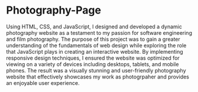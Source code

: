 # Photography-Page

Using HTML, CSS, and JavaScript, I designed and developed a dynamic photography website as a testament to my passion for software engineering and film photography. The purpose of this project was to gain a greater understanding of the fundamentals of web design while exploring the role that JavaScript plays in creating an interactive website. By implementing responsive design techniques, I ensured the website was optimized for viewing on a variety of devices including desktops, tablets, and mobile phones. The result was a visually stunning and user-friendly photography website that effectively showcases my work as photogrpaher and provides an enjoyable user experience.
